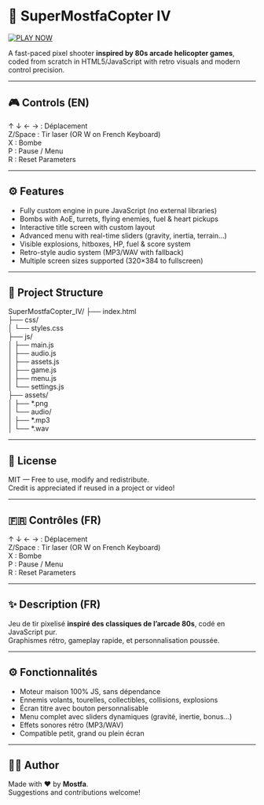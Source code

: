 # 🚁 SuperMostfaCopter IV

<a href="https://lejrimostfa.github.io/SuperMostfaCopter_IV/">
  <img src="https://lejrimostfa.github.io/SuperMostfaCopter_IV/PLAYNOW.png" alt="PLAY NOW" style="max-width: 500px;">
</a>

A fast-paced pixel shooter **inspired by 80s arcade helicopter games**, coded from scratch in HTML5/JavaScript with retro visuals and modern control precision.

---

## 🎮 Controls (EN)

↑ ↓ ← → : Déplacement  
Z/Space : Tir laser (OR W on French Keyboard)  
X       : Bombe  
P       : Pause / Menu  
R       : Reset Parameters  

---

## ⚙️ Features

- Fully custom engine in pure JavaScript (no external libraries)
- Bombs with AoE, turrets, flying enemies, fuel & heart pickups
- Interactive title screen with custom layout
- Advanced menu with real-time sliders (gravity, inertia, terrain...)
- Visible explosions, hitboxes, HP, fuel & score system
- Retro-style audio system (MP3/WAV with fallback)
- Multiple screen sizes supported (320×384 to fullscreen)

---

## 📁 Project Structure

SuperMostfaCopter_IV/
├── index.html  
├── css/  
│   └── styles.css  
├── js/  
│   ├── main.js  
│   ├── audio.js  
│   ├── assets.js  
│   ├── game.js  
│   ├── menu.js  
│   └── settings.js  
├── assets/  
│   ├── *.png  
│   └── audio/  
│       ├── *.mp3  
│       └── *.wav  

---

## 📜 License

MIT — Free to use, modify and redistribute.  
Credit is appreciated if reused in a project or video!

---

## 🇫🇷 Contrôles (FR)

↑ ↓ ← → : Déplacement  
Z/Space : Tir laser (OR W on French Keyboard)  
X       : Bombe  
P       : Pause / Menu  
R       : Reset Parameters  

---

## ✨ Description (FR)

Jeu de tir pixelisé **inspiré des classiques de l’arcade 80s**, codé en JavaScript pur.  
Graphismes rétro, gameplay rapide, et personnalisation poussée.

---

## ⚙️ Fonctionnalités

- Moteur maison 100% JS, sans dépendance  
- Ennemis volants, tourelles, collectibles, collisions, explosions  
- Écran titre avec bouton personnalisable  
- Menu complet avec sliders dynamiques (gravité, inertie, bonus…)  
- Effets sonores rétro (MP3/WAV)  
- Compatible petit, grand ou plein écran  

---

## 🧑‍💻 Author

Made with ♥ by **Mostfa**.  
Suggestions and contributions welcome!
